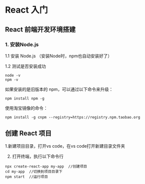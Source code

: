 # React 入门

## React 前端开发环境搭建 

### 1. 安装Node.js 

1.1 安装 Node.js （安装Node时，npm也自动安装好了） 

1.2 测试是否安装成功

```text
node -v
npm -v
```

如果安装的是旧版本的 npm，可以通过以下命令来升级： 

```text
npm install npm -g
```

使用淘宝镜像的命令： 

```text
npm install -g cnpm --registry=https://registry.npm.taobao.org
```

## 创建 React 项目

1.新建项目目录，打开vs code，在vs code打开新建目录文件夹

2. 打开终端，执行以下命令行

```text
npx create-react-app my-app  //创建项目
cd my-app  //切换到项目目录下
npm start  //运行项目
```



